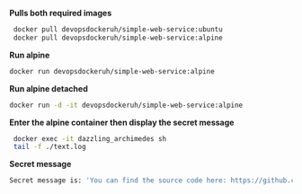 **Pulls both required images**

```bash
 docker pull devopsdockeruh/simple-web-service:ubuntu
 docker pull devopsdockeruh/simple-web-service:alpine
 ```

 **Run alpine**

 ```bash
 docker run devopsdockeruh/simple-web-service:alpine
 ```

 **Run alpine detached**

```bash
docker run -d -it devopsdockeruh/simple-web-service:alpine
```

**Enter the alpine container then display the secret message**

```sh
 docker exec -it dazzling_archimedes sh
 tail -f ./text.log
```

**Secret message**

```sh
Secret message is: 'You can find the source code here: https://github.com/docker-hy'
```